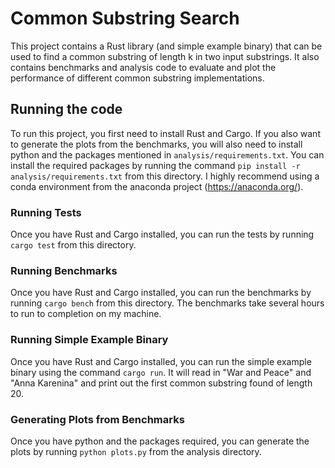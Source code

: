 # Common Substring Search
This project contains a Rust library (and simple example binary) that can be used to find a common substring of length
k in two input substrings. It also contains benchmarks and analysis code to evaluate and plot the performance of 
different common substring implementations.

## Running the code
To run this project, you first need to install Rust and Cargo. If you also want to generate the plots from the
benchmarks, you will also need to install python and the packages mentioned in `analysis/requirements.txt`. You can
install the required packages by running the command `pip install -r analysis/requirements.txt` from this directory. I
highly recommend using a conda environment from the anaconda project (https://anaconda.org/).

### Running Tests
Once you have Rust and Cargo installed, you can run the tests by running `cargo test` from this directory.

### Running Benchmarks
Once you have Rust and Cargo installed, you can run the benchmarks by running `cargo bench` from this directory. The
benchmarks take several hours to run to completion on my machine.

### Running Simple Example Binary
Once you have Rust and Cargo installed, you can run the simple example binary using the command `cargo run`. It will
read in "War and Peace" and "Anna Karenina" and print out the first common substring found of length 20.

### Generating Plots from Benchmarks
Once you have python and the packages required, you can generate the plots by running `python plots.py` from the
analysis directory.
